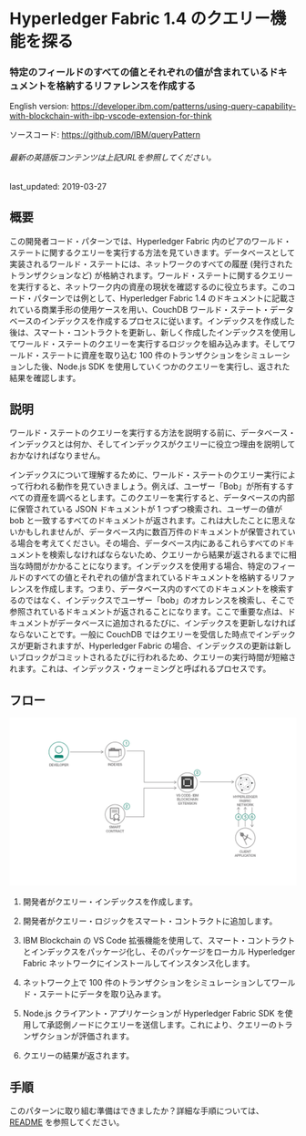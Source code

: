 # Hyperledger Fabric 1.4 のクエリー機能を探る

### 特定のフィールドのすべての値とそれぞれの値が含まれているドキュメントを格納するリファレンスを作成する

English version: https://developer.ibm.com/patterns/using-query-capability-with-blockchain-with-ibp-vscode-extension-for-think
  
ソースコード: https://github.com/IBM/queryPattern

###### 最新の英語版コンテンツは上記URLを参照してください。
last_updated: 2019-03-27

 ## 概要

この開発者コード・パターンでは、Hyperledger Fabric 内のピアのワールド・ステートに関するクエリーを実行する方法を見ていきます。データベースとして実装されるワールド・ステートには、ネットワークのすべての履歴 (発行されたトランザクションなど) が格納されます。ワールド・ステートに関するクエリーを実行すると、ネットワーク内の資産の現状を確認するのに役立ちます。このコード・パターンでは例として、Hyperledger Fabric 1.4 のドキュメントに記載されている商業手形の使用ケースを用い、CouchDB ワールド・ステート・データベースのインデックスを作成するプロセスに従います。インデックスを作成した後は、スマート・コントラクトを更新し、新しく作成したインデックスを使用してワールド・ステートのクエリーを実行するロジックを組み込みます。そしてワールド・ステートに資産を取り込む 100 件のトランザクションをシミュレーションした後、Node.js SDK を使用していくつかのクエリーを実行し、返された結果を確認します。

## 説明

ワールド・ステートのクエリーを実行する方法を説明する前に、データベース・インデックスとは何か、そしてインデックスがクエリーに役立つ理由を説明しておかなければなりません。

インデックスについて理解するために、ワールド・ステートのクエリー実行によって行われる動作を見ていきましょう。例えば、ユーザー「Bob」が所有するすべての資産を調べるとします。このクエリーを実行すると、データベースの内部に保管されている JSON ドキュメントが 1 つずつ検索され、ユーザーの値が bob と一致するすべてのドキュメントが返されます。これは大したことに思えないかもしれませんが、データベース内に数百万件のドキュメントが保管されている場合を考えてください。その場合、データベース内にあるこれらすべてのドキュメントを検索しなければならないため、クエリーから結果が返されるまでに相当な時間がかかることになります。インデックスを使用する場合、特定のフィールドのすべての値とそれぞれの値が含まれているドキュメントを格納するリファレンスを作成します。つまり、データベース内のすべてのドキュメントを検索するのではなく、インデックスでユーザー「bob」のオカレンスを検索し、そこで参照されているドキュメントが返されることになります。ここで重要な点は、ドキュメントがデータベースに追加されるたびに、インデックスを更新しなければならないことです。一般に CouchDB ではクエリーを受信した時点でインデックスが更新されますが、Hyperledger Fabric の場合、インデックスの更新は新しいブロックがコミットされるたびに行われるため、クエリーの実行時間が短縮されます。これは、インデックス・ウォーミングと呼ばれるプロセスです。

## フロー

![フロー](./images/arch.png)

1. 開発者がクエリー・インデックスを作成します。

2. 開発者がクエリー・ロジックをスマート・コントラクトに追加します。

3. IBM Blockchain の VS Code 拡張機能を使用して、スマート・コントラクトとインデックスをパッケージ化し、そのパッケージをローカル Hyperledger Fabric ネットワークにインストールしてインスタンス化します。

4. ネットワーク上で 100 件のトランザクションをシミュレーションしてワールド・ステートにデータを取り込みます。

5. Node.js クライアント・アプリケーションが Hyperledger Fabric SDK を使用して承認側ノードにクエリーを送信します。これにより、クエリーのトランザクションが評価されます。

6. クエリーの結果が返されます。

## 手順

このパターンに取り組む準備はできましたか？詳細な手順については、[README](https://github.com/IBM/queryPattern/blob/master/README.md) を参照してください。
